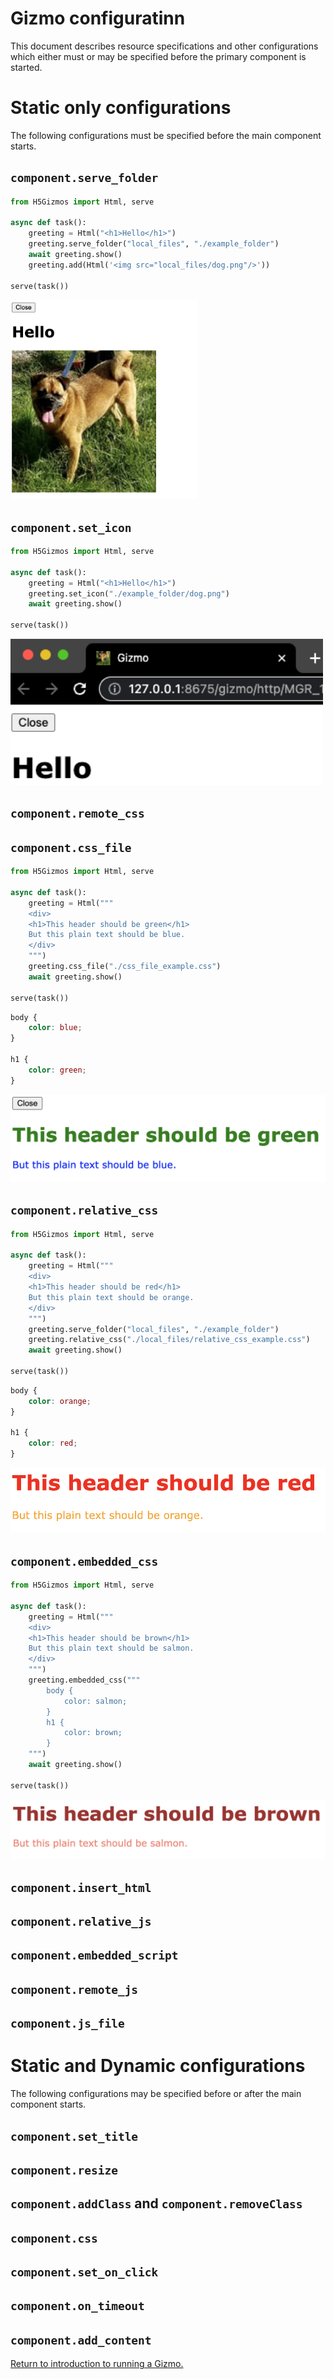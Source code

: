 
# Gizmo configuratinn

This document describes resource specifications and other configurations
which either must or may be specified before the primary component
is started.

# Static only configurations

The following configurations must be specified before the main component starts.

## `component.serve_folder`

```Python
from H5Gizmos import Html, serve

async def task():
    greeting = Html("<h1>Hello</h1>")
    greeting.serve_folder("local_files", "./example_folder")
    await greeting.show()
    greeting.add(Html('<img src="local_files/dog.png"/>'))

serve(task())
```

<img src="dog_gizmo.png" width="300">

## `component.set_icon`

```Python
from H5Gizmos import Html, serve

async def task():
    greeting = Html("<h1>Hello</h1>")
    greeting.set_icon("./example_folder/dog.png")
    await greeting.show()

serve(task())
```

<img src="dog_icon.png" width="500"/>

## `component.remote_css`

## `component.css_file`

```Python
from H5Gizmos import Html, serve

async def task():
    greeting = Html("""
    <div>
    <h1>This header should be green</h1>
    But this plain text should be blue.
    </div>
    """)
    greeting.css_file("./css_file_example.css")
    await greeting.show()

serve(task())
```


```CSS
body {
    color: blue;
}

h1 {
    color: green;
}
```

<img src="css_file.png"/>

## `component.relative_css`

```Python
from H5Gizmos import Html, serve

async def task():
    greeting = Html("""
    <div>
    <h1>This header should be red</h1>
    But this plain text should be orange.
    </div>
    """)
    greeting.serve_folder("local_files", "./example_folder")
    greeting.relative_css("./local_files/relative_css_example.css")
    await greeting.show()

serve(task())
```

```CSS
body {
    color: orange;
}

h1 {
    color: red;
}
```

<img src="relative_css.png">

## `component.embedded_css`

```Python
from H5Gizmos import Html, serve

async def task():
    greeting = Html("""
    <div>
    <h1>This header should be brown</h1>
    But this plain text should be salmon.
    </div>
    """)
    greeting.embedded_css("""
        body {
            color: salmon;
        }
        h1 {
            color: brown;
        }
    """)
    await greeting.show()

serve(task())
```

<img src="embedded_css.png">

## `component.insert_html`

## `component.relative_js`

## `component.embedded_script`

## `component.remote_js`

## `component.js_file`

# Static and Dynamic configurations

The following configurations may be specified before or after the main component starts.

## `component.set_title`

## `component.resize`

## `component.addClass` and `component.removeClass`

## `component.css`

## `component.set_on_click`

## `component.on_timeout`

## `component.add_content`

<a href="./README.md">
Return to introduction to running a Gizmo.
</a>
